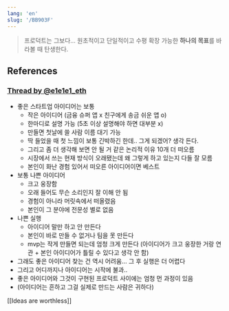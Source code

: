 ```yaml
---
lang: 'en'
slug: '/BB903F'
---
```


> 프로덕트는 그보다...
> 원초적이고 단일적이고 수평 확장 가능한 **하나의 목표**를 바라볼 때 탄생한다.

## References

### [Thread by @e1e1e1_eth](https://threadreaderapp.com/thread/1555809375712792576.html)

- 좋은 스타트업 아이디어는 보통
  - 작은 아이디어 (금융 슈퍼 앱 x 친구에게 송금 쉬운 앱 o)
  - 한마디로 설명 가능 (5초 이상 설명해야 하면 대부분 x)
  - 만들면 첫날에 쓸 사람 이름 대기 가능
  - 딱 들었을 때 첫 느낌이 보통 긴박하긴 한데.. 그게 되겠어? 생각 든다.
  - 그리고 좀 더 생각해 보면 안 될 거 같은 논리적 이유 10개 더 떠오름
  - 시장에서 쓰는 현재 방식이 오래됐는데 왜 그렇게 하고 있는지 다들 잘 모름
  - 본인이 화난 경험 있어서 떠오른 아이디어이면 베스트
- 보통 나쁜 아이디어
  - 크고 웅장함
  - 오래 들어도 무슨 소리인지 잘 이해 안 됨
  - 경험이 아니라 머릿속에서 떠올렸음
  - 본인이 그 분야에 전문성 별로 없음
- 나쁜 실행
  - 아이디어 말만 하고 안 만든다
  - 본인이 바로 만들 수 없거나 팀을 못 만든다
  - mvp는 작게 만들면 되는데 엄청 크게 만든다 (아이디어가 크고 웅장한 거랑 연관 + 본인 아이디어가 틀릴 수 있다고 생각 안 함)
- 그래도 좋은 아이디어 찾는 건 역시 어려움… 그 후 실행은 더 어렵다
- 그리고 어디까지나 아이디어는 시작에 불과..
- 좋은 아이디어와 그것이 구현된 프로덕트 사이에는 엄청 먼 과정이 있음
- (아이디어는 흔하고 그걸 실제로 만드는 사람은 귀하다)

[[Ideas are worthless]]

